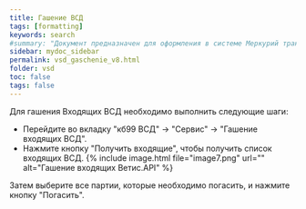 ```yaml
---
title: Гашение ВСД
tags: [formatting]
keywords: search
#summary: "Документ предназначен для оформления в системе Меркурий транспортной партии."
sidebar: mydoc_sidebar
permalink: vsd_gaschenie_v8.html
folder: vsd
toc: false
tags: false
---
```


<style>
.result {
background-color: #000000;
border: 1px solid #dedede;
padding: 10px;
margin-top: 10px;
margin-bottom: 10px;
}
</style>

Для гашения Входящих ВСД необходимо выполнить следующие шаги:

- Перейдите во вкладку "кб99 ВСД" -> "Сервис" -> "Гашение входящих ВСД".
- Нажмите кнопку "Получить входящие", чтобы получить список входящих ВСД.
{% include image.html file="image7.png" url="" alt="Гашение входящих Ветис.API" %}

Затем выберите все партии, которые необходимо погасить, и нажмите кнопку "Погасить".
